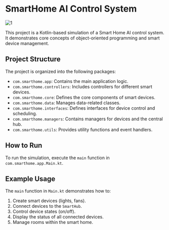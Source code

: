 # SmartHome AI Control System

![1](resources/KotlinSmartHomeAISystemArchitecture.png)

This project is a Kotlin-based simulation of a Smart Home AI control system. It demonstrates core concepts of object-oriented programming and smart device management.

## Project Structure

The project is organized into the following packages:

*   `com.smarthome.app`: Contains the main application logic.
*   `com.smarthome.controllers`: Includes controllers for different smart devices.
*   `com.smarthome.core`: Defines the core components of smart devices.
*   `com.smarthome.data`: Manages data-related classes.
*   `com.smarthome.interfaces`: Defines interfaces for device control and scheduling.
*   `com.smarthome.managers`: Contains managers for devices and the central hub.
*   `com.smarthome.utils`: Provides utility functions and event handlers.

## How to Run

To run the simulation, execute the `main` function in `com.smarthome.app.Main.kt`.

## Example Usage

The `main` function in `Main.kt` demonstrates how to:

1.  Create smart devices (lights, fans).
2.  Connect devices to the `SmartHub`.
3.  Control device states (on/off).
4.  Display the status of all connected devices.
5.  Manage rooms within the smart home.

